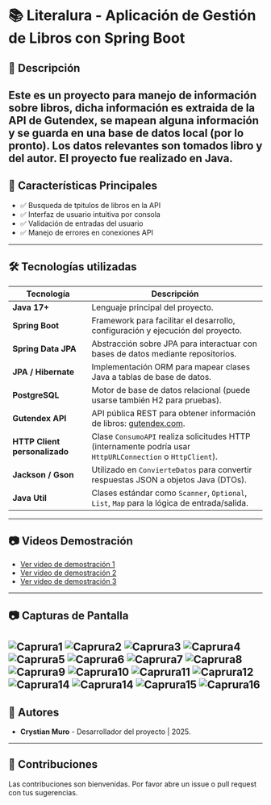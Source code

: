 # 📚 Literalura - Aplicación de Gestión de Libros con Spring Boot
## 📌 Descripción
Este es un proyecto para manejo de información sobre libros, dicha información es extraida de la API de Gutendex,
se mapean alguna información y se guarda en una base de datos local (por lo pronto). Los datos relevantes son tomados
libro y del autor. El proyecto fue realizado en Java.
---

## 🌟 Características Principales
* ✅ Busqueda de tpitulos de libros en la API
* ✅ Interfaz de usuario intuitiva por consola
* ✅ Validación de entradas del usuario
* ✅ Manejo de errores en conexiones API
---

## 🛠️ Tecnologías utilizadas

| Tecnología               | Descripción                                                                 |
|--------------------------|-----------------------------------------------------------------------------|
| **Java 17+**             | Lenguaje principal del proyecto.                                            |
| **Spring Boot**          | Framework para facilitar el desarrollo, configuración y ejecución del proyecto. |
| **Spring Data JPA**      | Abstracción sobre JPA para interactuar con bases de datos mediante repositorios. |
| **JPA / Hibernate**      | Implementación ORM para mapear clases Java a tablas de base de datos.       |
| **PostgreSQL**           | Motor de base de datos relacional (puede usarse también H2 para pruebas).   |
| **Gutendex API**         | API pública REST para obtener información de libros: [gutendex.com](https://gutendex.com). |
| **HTTP Client personalizado** | Clase `ConsumoAPI` realiza solicitudes HTTP (internamente podría usar `HttpURLConnection` o `HttpClient`). |
| **Jackson / Gson**       | Utilizado en `ConvierteDatos` para convertir respuestas JSON a objetos Java (DTOs). |
| **Java Util**            | Clases estándar como `Scanner`, `Optional`, `List`, `Map` para la lógica de entrada/salida. |
---

## 📷 Videos Demostración
* [Ver video de demostración 1](media/literalura_CJMP_1.mp4)
* [Ver video de demostración 2](media/literalura_CJMP_2.mp4)
* [Ver video de demostración 3](media/literalura_CJMP_3.mp4)

---

## 📷 Capturas de Pantalla
![Caprura1](media/img_01.png)
![Caprura2](media/img_02.png)
![Caprura3](media/img_03.png)
![Caprura4](media/img_04.png)
![Caprura5](media/img_05.png)
![Caprura6](media/img_06.png)
![Caprura7](media/img_07.png)
![Caprura8](media/img_08.png)
![Caprura9](media/img_09.png)
![Caprura10](media/img_10.png)
![Caprura11](media/img_11.png)
![Caprura12](media/img_12.png)
![Caprura14](media/img_13.png)
![Caprura14](media/img_14.png)
![Caprura15](media/img_15.png)
![Caprura16](media/img_16.png)
---

## 👥 Autores
- **Crystian Muro** - Desarrollador del proyecto | 2025.

---
## 🤝 Contribuciones
Las contribuciones son bienvenidas. Por favor abre un issue o pull request con tus sugerencias.
